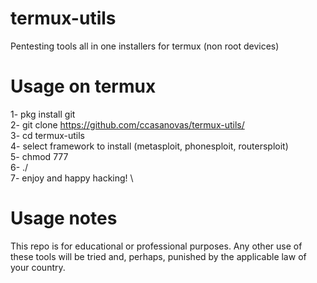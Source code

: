 # termux-utils
Pentesting tools all in one installers for termux (non root devices)

# Usage on termux
1- pkg install git \
2- git clone https://github.com/ccasanovas/termux-utils/ \
3- cd termux-utils \
4- select framework to install (metasploit, phonesploit, routersploit) \
5- chmod 777 <framework selected file> \
6- ./<framework selected file> \
7- enjoy and happy hacking! \

# Usage notes
This repo is for educational or professional purposes. Any other use of these tools will be tried and, perhaps, punished by the applicable law of your country.
